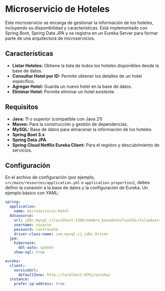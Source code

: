 # Microservicio de Hoteles

Este microservicio se encarga de gestionar la información de los hoteles, incluyendo su disponibilidad y características. Está implementado con Spring Boot, Spring Data JPA y se registra en un Eureka Server para formar parte de una arquitectura de microservicios.

## Características

- **Listar Hoteles:** Obtiene la lista de todos los hoteles disponibles desde la base de datos.
- **Consultar Hotel por ID:** Permite obtener los detalles de un hotel específico.
- **Agregar Hotel:** Guarda un nuevo hotel en la base de datos.
- **Eliminar Hotel:** Permite eliminar un hotel existente.

## Requisitos

- **Java:** 11 o superior (compatible con Java 21)
- **Maven:** Para la construcción y gestión de dependencias.
- **MySQL:** Base de datos para almacenar la información de los hoteles.
- **Spring Boot 3.x**
- **Spring Data JPA**
- **Spring Cloud Netflix Eureka Client:** Para el registro y descubrimiento de servicios.

## Configuración

En el archivo de configuración (por ejemplo, `src/main/resources/application.yml` o `application.properties`), debes definir la conexión a la base de datos y la configuración de Eureka. Un ejemplo básico con YAML:

```yaml
spring:
  application:
    name: microservicio-hotel
  datasource:
    url: jdbc:mysql://localhost:3306/nombre_basedatos?useSSL=false&serverTimezone=UTC
    username: usuario
    password: contraseña
    driver-class-name: com.mysql.cj.jdbc.Driver
  jpa:
    hibernate:
      ddl-auto: update
    show-sql: true

eureka:
  client:
    serviceUrl:
      defaultZone: http://localhost:8761/eureka/
  instance:
    prefer-ip-address: true
